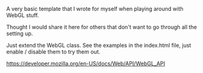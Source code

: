 A very basic template that I wrote for myself when playing around with WebGL stuff.

Thought I would share it here for others that don't want to go through all the setting up.

Just extend the WebGL class.  See the examples in the index.html file, just enable / disable them to try them out.

https://developer.mozilla.org/en-US/docs/Web/API/WebGL_API
